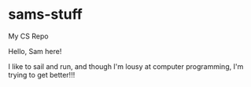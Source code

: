 # sams-stuff
My CS Repo

Hello, Sam here!

I like to sail and run, and though I'm lousy at computer programming,
I'm trying to get better!!!
